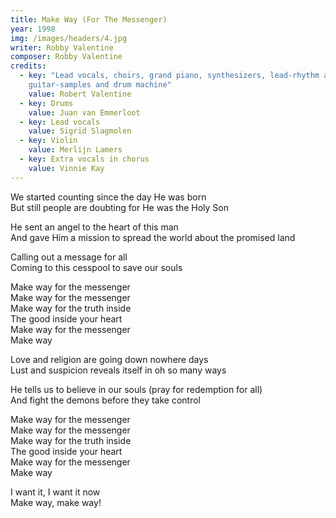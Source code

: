 ```yaml
---
title: Make Way (For The Messenger)
year: 1998
img: /images/headers/4.jpg
writer: Robby Valentine
composer: Robby Valentine
credits:
  - key: "Lead vocals, choirs, grand piano, synthesizers, lead-rhythm and acoustic guitars, bass    
    guitar-samples and drum machine"
    value: Robert Valentine
  - key: Drums
    value: Juan van Emmerloot
  - key: Lead vocals
    value: Sigrid Slagmolen
  - key: Violin
    value: Merlijn Lamers
  - key: Extra vocals in chorus
    value: Vinnie Kay
---
```


<p>We started counting since the day He was born<br />
But still people are doubting for He was the Holy Son</p>

<p>He sent an angel to the heart of this man<br />
And gave Him a mission to spread the world about the promised land</p>

<p>Calling out a message for all<br />
Coming to this cesspool to save our souls</p>

<p>Make way for the messenger<br />
Make way for the messenger<br />
Make way for the truth inside<br />
The good inside your heart<br />
Make way for the messenger<br />
Make way</p>

<p>Love and religion are going down nowhere days<br />
Lust and suspicion reveals itself in oh so many ways</p>

<p>He tells us to believe in our souls (pray for redemption for all)<br />
And fight the demons before they take control</p>

<p>Make way for the messenger<br />
Make way for the messenger<br />
Make way for the truth inside<br />
The good inside your heart<br />
Make way for the messenger<br />
Make way</p>

<p>I want it, I want it now<br />
Make way, make way!</p>